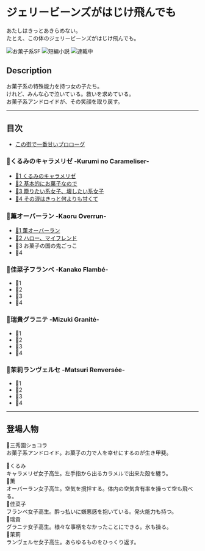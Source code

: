 ジェリービーンズがはじけ飛んでも
===============================

あたしはきっとあきらめない。  
たとえ、この体のジェリービーンズがはじけ飛んでも。

![お菓子系SF](https://img.shields.io/badge/%E3%82%B8%E3%83%A3%E3%83%B3%E3%83%AB-%E3%81%8A%E8%8F%93%E5%AD%90%E7%B3%BBSF-brightgreen.svg)
![短編小説](https://img.shields.io/badge/%E5%BD%A2%E5%BC%8F-%E7%9F%AD%E7%B7%A8%E5%B0%8F%E8%AA%AC-orange.svg)
![連載中](https://img.shields.io/badge/%E5%9F%B7%E7%AD%86%E7%8A%B6%E6%B3%81-%E9%80%A3%E8%BC%89%E4%B8%AD-red.svg)

## Description

お菓子系の特殊能力を持つ女の子たち。  
けれど、みんな心で泣いている。救いを求めている。  
お菓子系アンドロイドが、その笑顔を取り戻す。

----

## 目次

* [この街で一番甘いプロローグ](./episodes/001.md)

### 🍬くるみのキャラメリゼ -Kurumi no Carameliser-

* [🍬1 くるみのキャラメリゼ](./episodes/002.md)
* [🍬2 基本的にお菓子なので](./episodes/003.md)
* [🍬3 籠りたい系女子、壊したい系女子](./episodes/004.md)
* [🍬4 その涙はきっと何よりも甘くて](./episodes/005.md)


### 🍨薫オーバーラン -Kaoru Overrun-

* [🍨1 薫オーバーラン](./episodes/006.md)
* [🍨2 ハロー、マイフレンド](./episodes/007.md)
* 🍨3 お菓子の国の鬼ごっこ
* 🍨4

### 🍰佳菜子フランベ -Kanako Flambé-

* 🍰1
* 🍰2
* 🍰3
* 🍰4

### 🍧瑞貴グラニテ -Mizuki Granité-

* 🍧1
* 🍧2
* 🍧3
* 🍧4

### 🍮茉莉ランヴェルセ -Matsuri Renversée-

* 🍮1
* 🍮2
* 🍮3
* 🍮4

----

## 登場人物

🍩三秀園ショコラ  
お菓子系アンドロイド。お菓子の力で人を幸せにするのが生き甲斐。

🍬くるみ  
キャラメリゼ女子高生。左手指から出るカラメルで出来た殻を纏う。  
🍨薫  
オーバーラン女子高生。空気を撹拌する。体内の空気含有率を操って空も飛べる。  
🍰佳菜子  
フランベ女子高生。酔っ払いに嫌悪感を抱いている。発火能力も持つ。  
🍧瑞貴  
グラニテ女子高生。様々な事柄をなかったことにできる。氷も操る。  
🍮茉莉  
ランヴェルセ女子高生。あらゆるものをひっくり返す。
